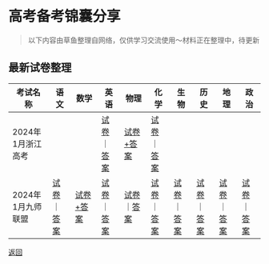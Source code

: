 # 高考备考锦囊分享

>以下内容由草鱼整理自网络，仅供学习交流使用～材料正在整理中，待更新

## 最新试卷整理

| 考试名称          | 语文 | 数学 | 英语 | 物理 | 化学 | 生物 | 历史 | 地理 | 政治 |
| ----------------- | ---- | ---- | ---- | ---- | ---- | ---- | ---- | ---- | ---- |
| 2024年1月浙江高考 |||[试卷](https://calvinxiaocao.github.io/cee/exams/zhejiang2401/En.pdf)｜[答案](https://calvinxiaocao.github.io/cee/exams/zhejiang2401/En-ans.pdf)|[试卷+答案](https://calvinxiaocao.github.io/cee/exams/zhejiang2401/Ph.pdf)|[试卷](https://calvinxiaocao.github.io/cee/exams/zhejiang2401/Che.pdf)｜[答案](https://calvinxiaocao.github.io/cee/exams/zhejiang2401/Che-ans.pdf)|||||
|2024年1月九师联盟|[试卷](https://calvinxiaocao.github.io/cee/exams/jiushi2401/Chi.pdf)｜[答案](https://calvinxiaocao.github.io/cee/exams/jiushi2401/Chi-ans.pdf)|[试卷+答案](https://calvinxiaocao.github.io/cee/exams/jiushi2401/Ma.pdf)|[试卷](https://calvinxiaocao.github.io/cee/exams/jiushi2401/En.pdf)｜[答案](https://calvinxiaocao.github.io/cee/exams/jiushi2401/En-ans.pdf)|[试卷](https://calvinxiaocao.github.io/cee/exams/jiushi2401/Ph.pdf)｜[答案](https://calvinxiaocao.github.io/cee/exams/jiushi2401/Ph-ans.pdf)|[试卷](https://calvinxiaocao.github.io/cee/exams/jiushi2401/Che.pdf)｜[答案](https://calvinxiaocao.github.io/cee/exams/jiushi2401/Che-ans.pdf)|[试卷](https://calvinxiaocao.github.io/cee/exams/jiushi2401/Bi.pdf)｜[答案](https://calvinxiaocao.github.io/cee/exams/jiushi2401/Bi-ans.pdf)|[试卷](https://calvinxiaocao.github.io/cee/exams/jiushi2401/Hi.pdf)｜[答案](https://calvinxiaocao.github.io/cee/exams/jiushi2401/Hi-ans.pdf)|[试卷](https://calvinxiaocao.github.io/cee/exams/jiushi2401/Ge.pdf)｜[答案](https://calvinxiaocao.github.io/cee/exams/jiushi2401/Ge-ans.pdf)|[试卷](https://calvinxiaocao.github.io/cee/exams/jiushi2401/Pol.pdf)｜[答案](https://calvinxiaocao.github.io/cee/exams/jiushi2401/Pol-ans.pdf)|

[返回](/)